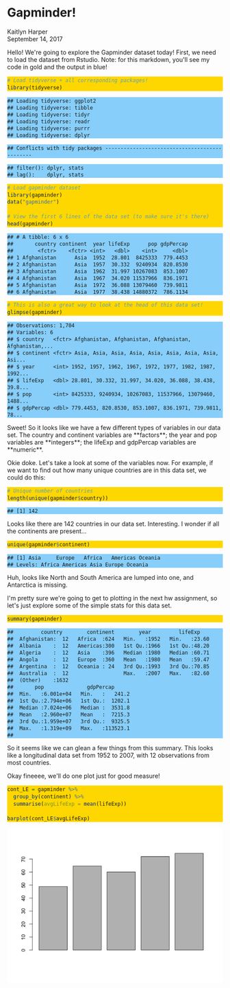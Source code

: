 # Gapminder!
Kaitlyn Harper  
September 14, 2017  



Hello! We're going to explore the Gapminder dataset today! First, we need to load the dataset from Rstudio. Note: for this markdown, you'll see my code in gold and the output in blue! 

<style>
div.color pre { background-color:lightskyblue; }
div.color pre.r { background-color:gold; }
</style>

<div class = "color">

```r
# Load tidyverse + all corresponding packages!
library(tidyverse)
```

```
## Loading tidyverse: ggplot2
## Loading tidyverse: tibble
## Loading tidyverse: tidyr
## Loading tidyverse: readr
## Loading tidyverse: purrr
## Loading tidyverse: dplyr
```

```
## Conflicts with tidy packages ----------------------------------------------
```

```
## filter(): dplyr, stats
## lag():    dplyr, stats
```

```r
# Load gapminder dataset
library(gapminder)
data("gapminder")

# View the first 6 lines of the data set (to make sure it's there)
head(gapminder)
```

```
## # A tibble: 6 x 6
##       country continent  year lifeExp      pop gdpPercap
##        <fctr>    <fctr> <int>   <dbl>    <int>     <dbl>
## 1 Afghanistan      Asia  1952  28.801  8425333  779.4453
## 2 Afghanistan      Asia  1957  30.332  9240934  820.8530
## 3 Afghanistan      Asia  1962  31.997 10267083  853.1007
## 4 Afghanistan      Asia  1967  34.020 11537966  836.1971
## 5 Afghanistan      Asia  1972  36.088 13079460  739.9811
## 6 Afghanistan      Asia  1977  38.438 14880372  786.1134
```

```r
# This is also a great way to look at the head of this data set! 
glimpse(gapminder)
```

```
## Observations: 1,704
## Variables: 6
## $ country   <fctr> Afghanistan, Afghanistan, Afghanistan, Afghanistan,...
## $ continent <fctr> Asia, Asia, Asia, Asia, Asia, Asia, Asia, Asia, Asi...
## $ year      <int> 1952, 1957, 1962, 1967, 1972, 1977, 1982, 1987, 1992...
## $ lifeExp   <dbl> 28.801, 30.332, 31.997, 34.020, 36.088, 38.438, 39.8...
## $ pop       <int> 8425333, 9240934, 10267083, 11537966, 13079460, 1488...
## $ gdpPercap <dbl> 779.4453, 820.8530, 853.1007, 836.1971, 739.9811, 78...
```
</div>
Sweet! So it looks like we have a few different types of variables in our data set. The country and continent variables are **factors**; the year and pop variables are **integers**; the lifeExp and gdpPercap variables are **numeric**.

Okie doke. Let's take a look at some of the variables now. For example, if we want to find out how many unique countries are in this data set, we could do this:
<div class = "color">

```r
# Unique number of countries
length(unique(gapminder$country))
```

```
## [1] 142
```
</div>
Looks like there are 142 countries in our data set. Interesting. I wonder if all the continents are present...
<div class = "color">

```r
unique(gapminder$continent)
```

```
## [1] Asia     Europe   Africa   Americas Oceania 
## Levels: Africa Americas Asia Europe Oceania
```
</div>
Huh, looks like North and South America are lumped into one, and Antarctica is missing. 

I'm pretty sure we're going to get to plotting in the next hw assignment, so let's just explore some of the simple stats for this data set. 
<div class = "color">

```r
summary(gapminder)
```

```
##         country        continent        year         lifeExp     
##  Afghanistan:  12   Africa  :624   Min.   :1952   Min.   :23.60  
##  Albania    :  12   Americas:300   1st Qu.:1966   1st Qu.:48.20  
##  Algeria    :  12   Asia    :396   Median :1980   Median :60.71  
##  Angola     :  12   Europe  :360   Mean   :1980   Mean   :59.47  
##  Argentina  :  12   Oceania : 24   3rd Qu.:1993   3rd Qu.:70.85  
##  Australia  :  12                  Max.   :2007   Max.   :82.60  
##  (Other)    :1632                                                
##       pop              gdpPercap       
##  Min.   :6.001e+04   Min.   :   241.2  
##  1st Qu.:2.794e+06   1st Qu.:  1202.1  
##  Median :7.024e+06   Median :  3531.8  
##  Mean   :2.960e+07   Mean   :  7215.3  
##  3rd Qu.:1.959e+07   3rd Qu.:  9325.5  
##  Max.   :1.319e+09   Max.   :113523.1  
## 
```
</div>
So it seems like we can glean a few things from this summary. This looks like a longitudinal data set from 1952 to 2007, with 12 observations from most countries. 

Okay fineeee, we'll do one plot just for good measure! 
<div class = "color">

```r
cont_LE = gapminder %>% 
  group_by(continent) %>% 
  summarise(avgLifeExp = mean(lifeExp))
  
barplot(cont_LE$avgLifeExp)
```

![](hw01_gapminder_files/figure-html/plot1-1.png)<!-- -->
</div>



